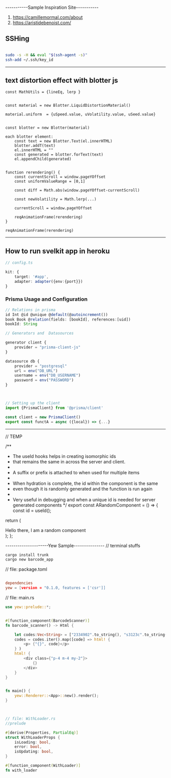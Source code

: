 -----------Sample Inspiration Site-----------
1. https://camillemormal.com/about
2. https://aristidebenoist.com/






## SSHing

```sh

sudo -s -H && eval "$(ssh-agent -s)"
ssh-add ~/.ssh/key_id
```

---

## text distortion effect with blotter js

```tsel
const MathUtils = {lineEq, lerp }


const material = new Blotter.LiquidDistortionMaterial()

material.uniform  = {uSpeed.value, uVolatility.value, uSeed.value}


const blotter = new Blotter(material)

each blotter element:
    const text = new Blotter.Text(el.innerHTML)
    blotter.addT(text)
    el.innerHTML = ""
    const generated = blotter.forText(text)
    el.appendChild(generated)


function rerendering() {
    const currentScroll = window.pageYOffset
    const uniformValueRange = [0,1]

    const diff = Math.abs(window.pageYOffset-currentScroll)

    const newVolatility = Math.lerp(...)

    currentScroll = window.pageYOffset

    reqAnimationFrame(rerendering)
}

reqAnimationFrame(rerendering)

```

---

## How to run svelkit app in heroku

```ts
// config.ts

kit: {
    target: '#app',
    adapter: adapter({env:{port}})
}

```

### Prisma Usage and Configuration

```js
// Relations in prisma
id Int @id @unique @default(@autoincrement())
book Book @relation(fields: [bookId], references:[uid])
bookId: String

// Generators and  Datasources

generator client {
    provider = "prisma-client-js"
}

datasource db {
    provider = "postgresql"
    url = env("DB_URL")
    username = env("DB_USERNAME")
    password = env("PASSWORD")
}



// Setting up the client
import {PrismaClient} from '@prisma/client'

const client = new PrismaClient()
export const functA = async ({local}) => {...}

```

---

// TEMP

/\*\*

- The useId hooks helps in creating isomorphic ids
- that remains the same in across the server and client.
-
- A suffix or prefix is attached to when used for multiple items
-
- When hydration is complete, the id within the component is the same
- even though it is randomly generated and the function is run again
-
- Very useful in debugging and when a unique id is needed for server generated components
  \*/
  export const ARandomComponent = () => {
  const id = useId();

return (

<div id={id} className="random">
<div id={`${id}-child1`}>Hello there, I am a random component</div>
</div>
);
};

---------------------Yew Sample---------------
// terminal stuffs

```sh
cargo install trunk
cargo new barcode_app
```

// file: package.toml

```toml

dependencies
yew = [version = "0.1.0, features = ['csr']]

```

// file: main.rs

```rs
use yew::prelude::*;


#[function_component(BarcodeScanner)]
fn barcode_scanner() -> Html {

    let codes:Vec<String> = ["2334902".to_string(), "s3123c".to_string().collect::<Html>()];
    codes = codes.iter().map([code] => html! {
        <p> {"{}", code}</p>
    } )
    html! {
        <div class={"p-4 m-4 my-2"}>
            {}
        </div>
    }
}


fn main() {
    yew::Renderer::<App>::new().render();
}



// file: WithLoader.rs
//prelude

#[derive(Properties, PartialEq)]
struct WithLoaderProps {
    isLoading: bool,
    error: bool,
    isUpdating: bool,
}

#[function_component(WithLoader)]
fn with_loader
```
